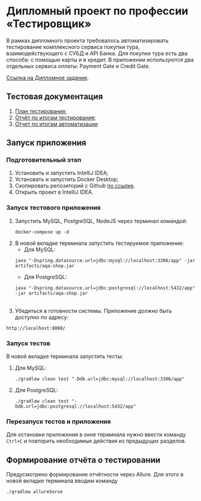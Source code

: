 # Дипломный проект по профессии «Тестировщик»
В рамках дипломного проекта требовалось автоматизировать тестирование комплексного сервиса покупки тура, взаимодействующего с СУБД и API Банка.
Для покупки тура есть два способа: с помощью карты и в кредит. В приложении используются два отдельных сервиса оплаты: Payment Gate и Credit Gate.

[Ссылка на Дипломное задание](https://github.com/netology-code/qa-diploma).

## Тестовая документация
1. [План тестирования](https://github.com/IIIAMAH4ik/Diplom/blob/main/Documentation/Plan.md);
1. [Отчёт по итогам тестирования](https://github.com/IIIAMAH4ik/Diplom/blob/main/Documentation/Report.md);
1. [Отчет по итогам автоматизации](https://github.com/IIIAMAH4ik/Diplom/blob/main/Documentation/Summary.md)

## Запуск приложения
### Подготовительный этап
1. Установить и запустить IntelliJ IDEA;
1. Установать и запустить Docker Desktop;
1. Скопировать репозиторий с Github [по ссылке](https://github.com/IIIAMAH4ik/Diplom.git).
1. Открыть проект в IntelliJ IDEA.

### Запуск тестового приложения
1. Запустить MySQL, PostgreSQL, NodeJS через терминал командой:
   ```
   docker-compose up -d
   ```
1. В новой вкладке терминала запустить тестируемое приложение:
    * Для MySQL:
   ```
   java "-Dspring.datasource.url=jdbc:mysql://localhost:3306/app" -jar artifacts/aqa-shop.jar
   ```
    * Для PostgreSQL:
   ```
   java "-Dspring.datasource.url=jdbc:postgresql://localhost:5432/app" -jar artifacts/aqa-shop.jar
   ```
   .
1. Убедиться в готовности системы. Приложение должно быть доступно по адресу:
```
http://localhost:8080/
```

### Запуск тестов
В новой вкладке терминала запустить тесты:
1. Для MySQL:
   ```
   ./gradlew clean test "-Ddb.url=jdbc:mysql://localhost:3306/app"
   ```
1. Для PostgreSQL:
   ```
   ./gradlew clean test "-Ddb.url=jdbc:postgresql://localhost:5432/app"
   ```

### Перезапуск тестов и приложения
Для остановки приложения в окне терминала нужно ввести команду `Ctrl+С` и повторить необходимые действия из предыдущих разделов.

## Формирование отчёта о тестировании
Предусмотрено формирование отчётности через Allure. Для этого в новой вкладке терминала вводим команду
```
./gradlew allureServe
```